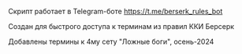 Скрипт работает в Telegram-боте https://t.me/berserk_rules_bot

Создан для быстрого доступа к терминам из правил ККИ Берсерк

Добавлены термины к 4му сету "Ложные боги", осень-2024